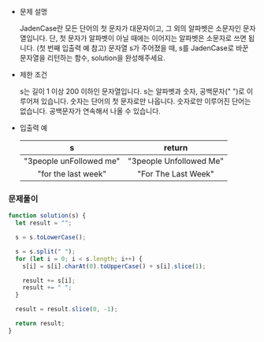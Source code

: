 - 문제 설명

  JadenCase란 모든 단어의 첫 문자가 대문자이고, 그 외의 알파벳은 소문자인 문자열입니다. 단, 첫 문자가 알파벳이 아닐 때에는 이어지는 알파벳은 소문자로 쓰면 됩니다. (첫 번째 입출력 예 참고)
  문자열 s가 주어졌을 때, s를 JadenCase로 바꾼 문자열을 리턴하는 함수, solution을 완성해주세요.

- 제한 조건

  s는 길이 1 이상 200 이하인 문자열입니다.
  s는 알파벳과 숫자, 공백문자(" ")로 이루어져 있습니다.
  숫자는 단어의 첫 문자로만 나옵니다.
  숫자로만 이루어진 단어는 없습니다.
  공백문자가 연속해서 나올 수 있습니다.

- 입출력 예

  |            s            |         return          |
  | :---------------------: | :---------------------: |
  | "3people unFollowed me" | "3people Unfollowed Me" |
  |   "for the last week"   |   "For The Last Week"   |

### 문제풀이

```javascript
function solution(s) {
  let result = "";

  s = s.toLowerCase();

  s = s.split(" ");
  for (let i = 0; i < s.length; i++) {
    s[i] = s[i].charAt(0).toUpperCase() + s[i].slice(1);

    result += s[i];
    result += " ";
  }

  result = result.slice(0, -1);

  return result;
}
```
